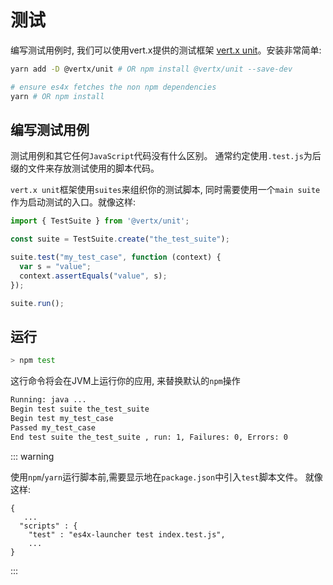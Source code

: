 # 测试

编写测试用例时, 我们可以使用vert.x提供的测试框架
[vert.x unit](https://github.com/vert-x3/vertx-unit)。安装非常简单:

```bash
yarn add -D @vertx/unit # OR npm install @vertx/unit --save-dev

# ensure es4x fetches the non npm dependencies
yarn # OR npm install
```

## 编写测试用例

测试用例和其它任何`JavaScript`代码没有什么区别。 通常约定使用`.test.js`为后缀的文件来存放测试使用的脚本代码。

`vert.x unit`框架使用`suites`来组织你的测试脚本, 同时需要使用一个`main
suite`作为启动测试的入口。就像这样:

```js
import { TestSuite } from '@vertx/unit';

const suite = TestSuite.create("the_test_suite");

suite.test("my_test_case", function (context) {
  var s = "value";
  context.assertEquals("value", s);
});

suite.run();
```


## 运行

```bash
> npm test
```

这行命令将会在JVM上运行你的应用, 来替换默认的`npm`操作

```bash
Running: java ... 
Begin test suite the_test_suite
Begin test my_test_case
Passed my_test_case
End test suite the_test_suite , run: 1, Failures: 0, Errors: 0
```

::: warning

使用`npm`/`yarn`运行脚本前,需要显示地在`package.json`中引入`test`脚本文件。
就像这样:

```json{4}
{
   ...
  "scripts" : {
    "test" : "es4x-launcher test index.test.js",
    ...
}
```
:::
